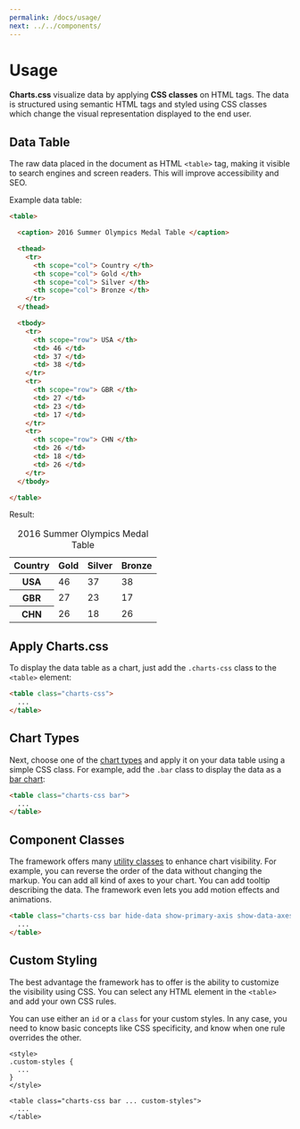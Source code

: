 ```yaml
---
permalink: /docs/usage/
next: ../../components/
---
```


# Usage

**Charts.css** visualize data by applying **CSS classes** on HTML tags. The data is structured using semantic HTML tags and styled using CSS classes which change the visual representation displayed to the end user.

## Data Table

The raw data placed in the document as HTML `<table>` tag, making it visible to search engines and screen readers. This will improve accessibility and SEO.

Example data table:

```html
<table>

  <caption> 2016 Summer Olympics Medal Table </caption>

  <thead>
    <tr>
      <th scope="col"> Country </th>
      <th scope="col"> Gold </th>
      <th scope="col"> Silver </th>
      <th scope="col"> Bronze </th>
    </tr>
  </thead>

  <tbody>
    <tr>
      <th scope="row"> USA </th>
      <td> 46 </td>
      <td> 37 </td>
      <td> 38 </td>
    </tr>
    <tr>
      <th scope="row"> GBR </th>
      <td> 27 </td>
      <td> 23 </td>
      <td> 17 </td>
    </tr>
    <tr>
      <th scope="row"> CHN </th>
      <td> 26 </td>
      <td> 18 </td>
      <td> 26 </td>
    </tr>
  </tbody>

</table>
```

Result:

<table>

  <caption> 2016 Summer Olympics Medal Table </caption>

  <thead>
    <tr>
      <th scope="col"> Country </th>
      <th scope="col"> Gold </th>
      <th scope="col"> Silver </th>
      <th scope="col"> Bronze </th>
    </tr>
  </thead>

  <tbody>
    <tr>
      <th scope="row"> USA </th>
      <td> 46 </td>
      <td> 37 </td>
      <td> 38 </td>
    </tr>
    <tr>
      <th scope="row"> GBR </th>
      <td> 27 </td>
      <td> 23 </td>
      <td> 17 </td>
    </tr>
    <tr>
      <th scope="row"> CHN </th>
      <td> 26 </td>
      <td> 18 </td>
      <td> 26 </td>
    </tr>
  </tbody>

</table>

## Apply Charts.css

To display the data table as a chart, just add the `.charts-css` class to the `<table>` element:

```html
<table class="charts-css">
  ...
</table>
```

## Chart Types

Next, choose one of the [chart types](/charts/) and apply it on your data table using a simple CSS class. For example, add the `.bar` class to display the data as a [bar chart](/charts/bar/):

```html
<table class="charts-css bar">
  ...
</table>
```

## Component Classes

The framework offers many [utility classes](/components/) to enhance chart visibility. For example, you can reverse the order of the data without changing the markup. You can add all kind of axes to your chart. You can add tooltip describing the data. The framework even lets you add motion effects and animations.

```html
<table class="charts-css bar hide-data show-primary-axis show-data-axes">
  ...
</table>
```

## Custom Styling

The best advantage the framework has to offer is the ability to customize the visibility using CSS. You can select any HTML element in the `<table>` and add your own CSS rules.

You can use either an `id` or a `class` for your custom styles. In any case, you need to know basic concepts like CSS specificity, and know when one rule overrides the other.

```html{2-4,7}
<style>
.custom-styles {
  ...
}
</style>

<table class="charts-css bar ... custom-styles">
  ...
</table>
```
